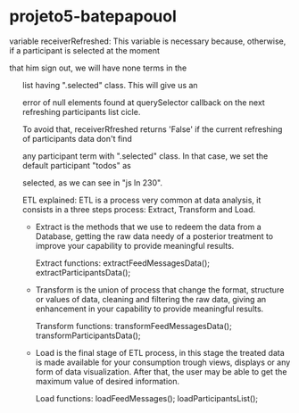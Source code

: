 # projeto5-batepapouol

variable receiverRefreshed: 
This variable is necessary because, otherwise, if a participant is selected at the moment

that him sign out, we will have none terms in the <ul> list having ".selected" class. This will give us an 

error of null elements found at querySelector callback on the next refreshing participants list cicle. 

To avoid that, receiverRfreshed returns 'False' if the current refreshing of participants data don't find

any participant term with ".selected" class. In that case, we set the default participant "todos" as

selected, as we can see in "js ln 230".



ETL explained:
ETL is a process very common at data analysis, it consists in a three steps process: Extract, Transform and Load. 

- Extract is the methods that we use to redeem the data from a Database, getting the raw data needy of a
posterior treatment to improve your capability to provide meaningful results.

    Extract functions: extractFeedMessagesData(); extractParticipantsData();

- Transform is the union of process that change the format, structure or values of data, cleaning and
filtering the raw data, giving an enhancement in your capability to provide meaningful results.

    Transform functions: transformFeedMessagesData(); transformParticipantsData();

- Load is the final stage of ETL process, in this stage the treated data is made available for your
 consumption trough views, displays or any form of data visualization. After that, the user may be able
 to get the maximum value of desired information.
    
    Load functions: loadFeedMessages(); loadParticipantsList();